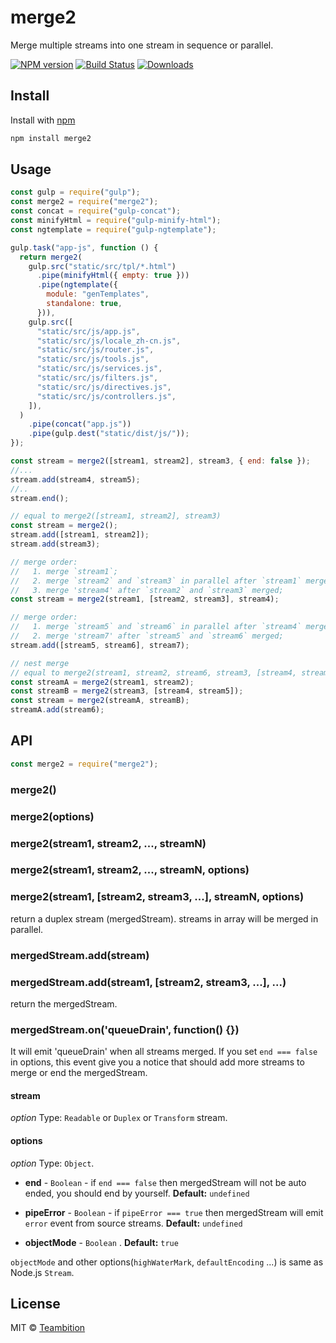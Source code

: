# merge2

Merge multiple streams into one stream in sequence or parallel.

[![NPM version][npm-image]][npm-url] [![Build Status][travis-image]][travis-url]
[![Downloads][downloads-image]][downloads-url]

## Install

Install with [npm](https://npmjs.org/package/merge2)

```sh
npm install merge2
```

## Usage

```js
const gulp = require("gulp");
const merge2 = require("merge2");
const concat = require("gulp-concat");
const minifyHtml = require("gulp-minify-html");
const ngtemplate = require("gulp-ngtemplate");

gulp.task("app-js", function () {
  return merge2(
    gulp.src("static/src/tpl/*.html")
      .pipe(minifyHtml({ empty: true }))
      .pipe(ngtemplate({
        module: "genTemplates",
        standalone: true,
      })),
    gulp.src([
      "static/src/js/app.js",
      "static/src/js/locale_zh-cn.js",
      "static/src/js/router.js",
      "static/src/js/tools.js",
      "static/src/js/services.js",
      "static/src/js/filters.js",
      "static/src/js/directives.js",
      "static/src/js/controllers.js",
    ]),
  )
    .pipe(concat("app.js"))
    .pipe(gulp.dest("static/dist/js/"));
});
```

```js
const stream = merge2([stream1, stream2], stream3, { end: false });
//...
stream.add(stream4, stream5);
//..
stream.end();
```

```js
// equal to merge2([stream1, stream2], stream3)
const stream = merge2();
stream.add([stream1, stream2]);
stream.add(stream3);
```

```js
// merge order:
//   1. merge `stream1`;
//   2. merge `stream2` and `stream3` in parallel after `stream1` merged;
//   3. merge 'stream4' after `stream2` and `stream3` merged;
const stream = merge2(stream1, [stream2, stream3], stream4);

// merge order:
//   1. merge `stream5` and `stream6` in parallel after `stream4` merged;
//   2. merge 'stream7' after `stream5` and `stream6` merged;
stream.add([stream5, stream6], stream7);
```

```js
// nest merge
// equal to merge2(stream1, stream2, stream6, stream3, [stream4, stream5]);
const streamA = merge2(stream1, stream2);
const streamB = merge2(stream3, [stream4, stream5]);
const stream = merge2(streamA, streamB);
streamA.add(stream6);
```

## API

```js
const merge2 = require("merge2");
```

### merge2()

### merge2(options)

### merge2(stream1, stream2, ..., streamN)

### merge2(stream1, stream2, ..., streamN, options)

### merge2(stream1, [stream2, stream3, ...], streamN, options)

return a duplex stream (mergedStream). streams in array will be merged in
parallel.

### mergedStream.add(stream)

### mergedStream.add(stream1, [stream2, stream3, ...], ...)

return the mergedStream.

### mergedStream.on('queueDrain', function() {})

It will emit 'queueDrain' when all streams merged. If you set `end === false` in
options, this event give you a notice that should add more streams to merge or
end the mergedStream.

#### stream

_option_ Type: `Readable` or `Duplex` or `Transform` stream.

#### options

_option_ Type: `Object`.

- **end** - `Boolean` - if `end === false` then mergedStream will not be auto
  ended, you should end by yourself. **Default:** `undefined`

- **pipeError** - `Boolean` - if `pipeError === true` then mergedStream will
  emit `error` event from source streams. **Default:** `undefined`

- **objectMode** - `Boolean` . **Default:** `true`

`objectMode` and other options(`highWaterMark`, `defaultEncoding` ...) is same
as Node.js `Stream`.

## License

MIT © [Teambition](https://www.teambition.com)

[npm-url]: https://npmjs.org/package/merge2
[npm-image]: http://img.shields.io/npm/v/merge2.svg
[travis-url]: https://travis-ci.org/teambition/merge2
[travis-image]: http://img.shields.io/travis/teambition/merge2.svg
[downloads-url]: https://npmjs.org/package/merge2
[downloads-image]: http://img.shields.io/npm/dm/merge2.svg?style=flat-square
